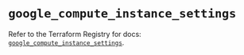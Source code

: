 # `google_compute_instance_settings`

Refer to the Terraform Registry for docs: [`google_compute_instance_settings`](https://registry.terraform.io/providers/hashicorp/google/5.33.0/docs/resources/compute_instance_settings).
